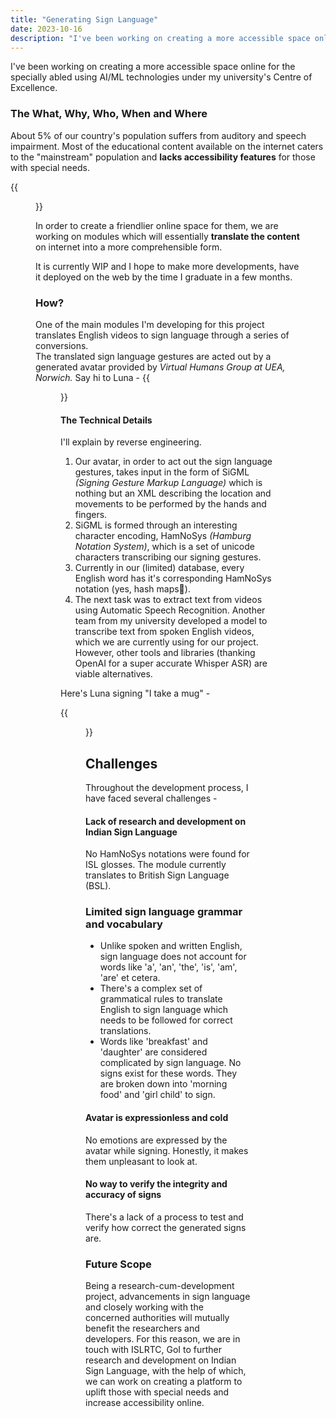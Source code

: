 ```yaml
---
title: "Generating Sign Language"
date: 2023-10-16
description: "I've been working on creating a more accessible space online for the specially abled using AI/ML technologies under my university's Centre of Excellence."
---
```


I've been working on creating a more accessible space online for the specially abled using AI/ML technologies under my university's Centre of Excellence.

### The What, Why, Who, When and Where
About 5% of our country's population suffers from auditory and speech impairment. Most of the educational content available on the internet caters to the "mainstream" population and **lacks accessibility features** for those with special needs.

<!-- ![](https://uploads.iasscore.in/image/Persons-with-Disabilities-(Divyangjan)-in-India.jpg)  -->

{{<figure src="https://uploads.iasscore.in/image/Persons-with-Disabilities-(Divyangjan)-in-India.jpg" width="80%" class="center-image">}}

In order to create a friendlier online space for them, we are working on modules which will essentially **translate the content** on internet into a more comprehensible form.  

It is currently WIP and I hope to make more developments, have it deployed on the web by the time I graduate in a few months.

### How?
One of the main modules I'm developing for this project translates English videos to sign language through a series of conversions.  
The translated sign language gestures are acted out by a generated avatar provided by *Virtual Humans Group at UEA, Norwich.*
Say hi to Luna - 
{{<figure src="https://github-production-user-asset-6210df.s3.amazonaws.com/70942982/275352250-41dea6dc-b87c-4717-96f6-33946727e9eb.png" width="30%" class="center-image">}}

#### The Technical Details

I'll explain by reverse engineering.

1.  Our avatar, in order to act out the sign language gestures, takes input in the form of SiGML _(Signing Gesture Markup Language)_ which is nothing but an XML describing the location and movements to be performed by the hands and fingers.
2.  SiGML is formed through an interesting character encoding, HamNoSys _(Hamburg Notation System)_, which is a set of unicode characters transcribing our signing gestures.
3.  Currently in our (limited) database, every English word has it's corresponding HamNoSys notation (yes, hash maps🤠).
4.  The next task was to extract text from videos using Automatic Speech Recognition. Another team from my university developed a model to transcribe text from spoken English videos, which we are currently using for our project. However, other tools and libraries (thanking OpenAI for a super accurate Whisper ASR) are viable alternatives.

Here's Luna signing "I take a mug" -

{{<figure src="https://media3.giphy.com/media/v1.Y2lkPTc5MGI3NjExMjdoYzhwZ2Frc2lrNGc2eHNlMW9qMm90aDVsNHRmYnQyNmtlb3V1bCZlcD12MV9pbnRlcm5hbF9naWZfYnlfaWQmY3Q9Zw/faBMq582pan7Z2gpY2/giphy.gif" width="30%" class="center-image">}}

## Challenges
Throughout the development process, I have faced several challenges - 

#### Lack of research and development on Indian Sign Language
No HamNoSys notations were found for ISL glosses. The module currently translates to British Sign Language (BSL).

### Limited sign language grammar and vocabulary
* Unlike spoken and written English, sign language does not account for words like 'a', 'an', 'the', 'is', 'am', 'are' et cetera. 
* There's a complex set of grammatical rules to translate English to sign language which needs to be followed for correct translations.
* Words like 'breakfast' and 'daughter' are considered complicated by sign language. No signs exist for these words. They are broken down into 'morning food' and 'girl child' to sign.

#### Avatar is expressionless and cold
No emotions are expressed by the avatar while signing. Honestly, it makes them unpleasant to look at.

#### No way to verify the integrity and accuracy of signs
There's a lack of a process to test and verify how correct the generated signs are.

### Future Scope
Being a research-cum-development project, advancements in sign language and closely working with the concerned authorities will mutually benefit the researchers and developers. For this reason, we are in touch with ISLRTC, GoI to further research and development on Indian Sign Language, with the help of which, we can work on creating a platform to uplift those with special needs and increase accessibility online.